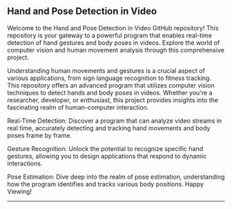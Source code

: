 ## Hand and Pose Detection in Video
Welcome to the Hand and Pose Detection in Video GitHub repository! This repository is your gateway to a powerful program that enables real-time detection of hand gestures and body poses in videos. Explore the world of computer vision and human movement analysis through this comprehensive project.

Understanding human movements and gestures is a crucial aspect of various applications, from sign language recognition to fitness tracking. This repository offers an advanced program that utilizes computer vision techniques to detect hands and body poses in videos. Whether you're a researcher, developer, or enthusiast, this project provides insights into the fascinating realm of human-computer interaction.

Real-Time Detection: Discover a program that can analyze video streams in real time, accurately detecting and tracking hand movements and body poses frame by frame.

Gesture Recognition: Unlock the potential to recognize specific hand gestures, allowing you to design applications that respond to dynamic interactions.

Pose Estimation: Dive deep into the realm of pose estimation, understanding how the program identifies and tracks various body positions.
Happy Viewing!

<hr>

